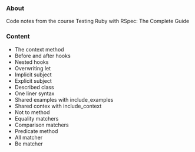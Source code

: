 ### About
Code notes from the course Testing Ruby with RSpec: The Complete Guide

### Content
- The context method
- Before and after hooks
- Nested hooks
- Overwriting let
- Implicit subject
- Explicit subject
- Described class
- One liner syntax
- Shared examples with include_examples
- Shared contex with include_context
- Not to method
- Equality matchers
- Comparison matchers
- Predicate method
- All matcher
- Be matcher